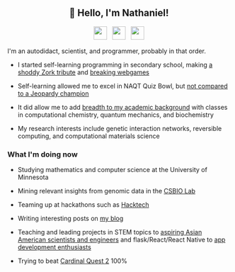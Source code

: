 <h2 align="center">👋 Hello, I'm Nathaniel!</h2>

<p align='center'>
<a href="https://nathanielbd.github.io"><img height="30" src="https://github.com/nathanielbd/blog/blob/master/themes/hermit/static/favicon.ico?raw=true"></a>&nbsp;&nbsp;
<a href="https://www.linkedin.com/in/nathanielbd/"><img height="30" src="https://github.com/stephenajulu/WaylonWalker/blob/main/icon/linkedin.png?raw=true"></a>&nbsp;&nbsp;
<a href="malto:nathanielbd@gmail.com"><img height="30" src="https://cdn1.iconfinder.com/data/icons/material-apps/512/icon-email-material-design-512.png"></a>
</p>

I'm an autodidact, scientist, and programmer, probably in that order.

* I started self-learning programming in secondary school, making [a shoddy Zork tribute](https://cold-crisp-catnap.neocities.org) and [breaking webgames](https://nathanielbd.github.io/posts/breaking-webgames/)

* Self-learning allowed me to excel in NAQT Quiz Bowl, but [not compared to a Jeopardy champion](https://www.naqt.com/stats/tournament/team.jsp?team_id=146925)

* It did allow me to add [breadth to my academic background](https://nathanielbd.github.io/resume.pdf) with classes in computational chemistry, quantum mechanics, and biochemistry

* My research interests include genetic interaction networks, reversible computing, and computational materials science

### What I'm doing now

* Studying mathematics and computer science at the University of Minnesota

* Mining relevant insights from genomic data in the [CSBIO Lab](http://csbio.cs.umn.edu/)

* Teaming up at hackathons such as [Hacktech](https://github.com/nathanielbd/neurolens)

* Writing interesting posts on [my blog](https://nathanielbd.github.io)

* Teaching and leading projects in STEM topics to [aspiring Asian American scientists and engineers](https://saseumn.org/) and flask/React/React Native to [app development enthusiasts](https://ADC-UMN.github.io)

* Trying to beat [Cardinal Quest 2](http://cardinalquest2.com/) 100%
